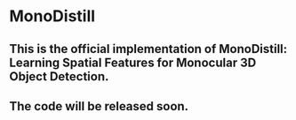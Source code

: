 # MonoDistill

## This is the official implementation of MonoDistill: Learning Spatial Features for Monocular 3D Object Detection.

## The code will be released soon.
